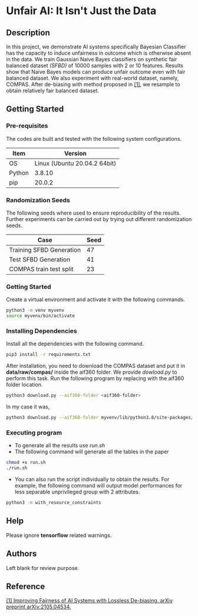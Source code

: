 # Unfair AI: It Isn't Just the Data

## Description

In this project, we demonstrate AI systems specifically Bayesian 
Classifier has the capacity to induce unfairness in outcome which
is otherwise absent in the data. We train Gaussian Naive Bayes
classifiers on synthetic fair balanced dataset *(SFBD)* of 10000
samples with 2 or 10 features. Results show that Naive Bayes models
can produce unfair outcome even with fair balanced dataset. We 
also experiment with real-world dataset, namely, COMPAS. After
de-biasing with method proposed in [[1]](#1), we resample to obtain 
relatively fair balanced dataset.

## Getting Started

### Pre-requisites

The codes are built and tested with the following 
system configurations.

|  Item   |  Version                      |
| ------- | ------------------------------|
| OS      | Linux (Ubuntu 20.04.2 64bit)  |
| Python  | 3.8.10                        |
| pip     |  20.0.2                             |

### Randomization Seeds
The following seeds where used to ensure reproducibility of the results. Further experiments can be carried out by trying out different randomization seeds.

|  Case                         |  Seed    |
| ------- | ------------------------------|
| Training SFBD Generation      |   47  |
| Test SFBD Generation          |   41  |
| COMPAS train test split       |   23  |

### Getting Started

Create a virtual environment and activate it with the following
commands.

```bash
python3 -m venv myvenv
source myvenv/bin/activate
```

### Installing Dependencies

Install all the dependencies with the following command.

```bash
pip3 install -r requirements.txt
```

After installation, you need to download the COMPAS dataset
and put it in **data/raw/compas/** inside the aif360 folder. We provide 
*dowload.py* to perform this task. Run the following program
by replacing *<aif360-folder>* with the aif360 folder location.

```bash
python3 download.py --aif360-folder <aif360-folder>
```
In my case it was,
```bash
python3 download.py --aif360-folder myvenv/lib/python3.8/site-packages/aif360/
```


### Executing program

* To generate all the results use *run.sh*
* The following command will generate all the tables in the paper
```bash
chmod +x run.sh
./run.sh
```

* You can also run the script individually to obtain the results.
For example, the following command will output model performances
for less separable unprivileged group with 2 attributes.
```bash
python3 -m with_resource_constraints
```
## Help

Please ignore **tensorflow** related warnings.

## Authors

Left blank for review purpose.

## Reference
<a id="1" href="https://arxiv.org/abs/2105.04534">[1]
Improving Fairness of AI Systems with Lossless De-biasing. arXiv preprint arXiv:2105.04534.</a> 